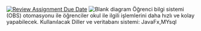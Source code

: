 [![Review Assignment Due Date](https://classroom.github.com/assets/deadline-readme-button-24ddc0f5d75046c5622901739e7c5dd533143b0c8e959d652212380cedb1ea36.svg)](https://classroom.github.com/a/QA5O9x4M)
![Blank diagram](https://user-images.githubusercontent.com/87149201/236634178-70ec55c9-9156-4699-90b7-2f034b710fd5.jpeg)
Öğrenci bilgi sistemi (OBS) otomasyonu ile  öğrenciler okul ile ilgili işlemlerini daha hızlı ve kolay yapabilecek.
Kullanılacak Diller ve veritabanı sistemi: JavaFx,MYsql
